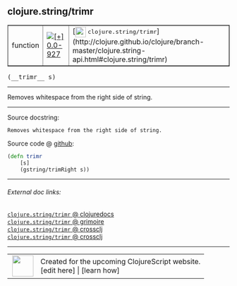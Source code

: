 ## clojure.string/trimr



 <table border="1">
<tr>
<td>function</td>
<td><a href="https://github.com/cljsinfo/cljs-api-docs/tree/0.0-927"><img valign="middle" alt="[+] 0.0-927" title="Added in 0.0-927" src="https://img.shields.io/badge/+-0.0--927-lightgrey.svg"></a> </td>
<td>
[<img height="24px" valign="middle" src="http://i.imgur.com/1GjPKvB.png"> <samp>clojure.string/trimr</samp>](http://clojure.github.io/clojure/branch-master/clojure.string-api.html#clojure.string/trimr)
</td>
</tr>
</table>


 <samp>
(__trimr__ s)<br>
</samp>

---

Removes whitespace from the right side of string.



---




Source docstring:

```
Removes whitespace from the right side of string.
```


Source code @ [github](https://github.com/clojure/clojurescript/blob/r1835/src/cljs/clojure/string.cljs#L116-L119):

```clj
(defn trimr
    [s]
    (gstring/trimRight s))
```

<!--
Repo - tag - source tree - lines:

 <pre>
clojurescript @ r1835
└── src
    └── cljs
        └── clojure
            └── <ins>[string.cljs:116-119](https://github.com/clojure/clojurescript/blob/r1835/src/cljs/clojure/string.cljs#L116-L119)</ins>
</pre>

-->

---



###### External doc links:

[`clojure.string/trimr` @ clojuredocs](http://clojuredocs.org/clojure.string/trimr)<br>
[`clojure.string/trimr` @ grimoire](http://conj.io/store/v1/org.clojure/clojure/1.7.0-beta3/clj/clojure.string/trimr/)<br>
[`clojure.string/trimr` @ crossclj](http://crossclj.info/fun/clojure.string/trimr.html)<br>
[`clojure.string/trimr` @ crossclj](http://crossclj.info/fun/clojure.string.cljs/trimr.html)<br>

---

 <table>
<tr><td>
<img valign="middle" align="right" width="48px" src="http://i.imgur.com/Hi20huC.png">
</td><td>
Created for the upcoming ClojureScript website.<br>
[edit here] | [learn how]
</td></tr></table>

[edit here]:https://github.com/cljsinfo/cljs-api-docs/blob/master/cljsdoc/clojure.string/trimr.cljsdoc
[learn how]:https://github.com/cljsinfo/cljs-api-docs/wiki/cljsdoc-files

<!--

This information was too distracting to show to readers, but I'll leave it
commented here since it is helpful to:

- pretty-print the data used to generate this document
- and show how to retrieve that data



The API data for this symbol:

```clj
{:description "Removes whitespace from the right side of string.",
 :ns "clojure.string",
 :name "trimr",
 :signature ["[s]"],
 :history [["+" "0.0-927"]],
 :type "function",
 :full-name-encode "clojure.string/trimr",
 :source {:code "(defn trimr\n    [s]\n    (gstring/trimRight s))",
          :title "Source code",
          :repo "clojurescript",
          :tag "r1835",
          :filename "src/cljs/clojure/string.cljs",
          :lines [116 119]},
 :full-name "clojure.string/trimr",
 :clj-symbol "clojure.string/trimr",
 :docstring "Removes whitespace from the right side of string."}

```

Retrieve the API data for this symbol:

```clj
;; from Clojure REPL
(require '[clojure.edn :as edn])
(-> (slurp "https://raw.githubusercontent.com/cljsinfo/cljs-api-docs/catalog/cljs-api.edn")
    (edn/read-string)
    (get-in [:symbols "clojure.string/trimr"]))
```

-->
